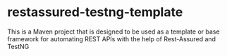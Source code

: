 # restassured-testng-template
This is a Maven project that is designed to be used as a template or base framework for automating REST APIs with the help of Rest-Assured and TestNG
